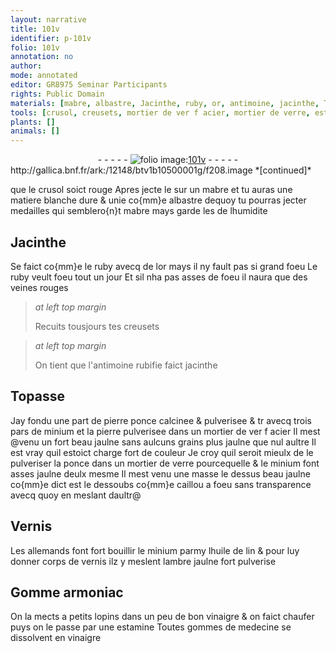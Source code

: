 ```yaml
---
layout: narrative
title: 101v
identifier: p-101v
folio: 101v
annotation: no
author:
mode: annotated
editor: GR8975 Seminar Participants
rights: Public Domain
materials: [mabre, albastre, Jacinthe, ruby, or, antimoine, jacinthe, Topasse, pierre ponce, minium, pierre, acier, ponce, verre, caillou a foeu, huile de lin, ambre jaulne, Gomme armoniac, vinaigre, gommes]
tools: [crusol, creusets, mortier de ver f acier, mortier de verre, estamine]
plants: []
animals: []
---
```


<div class="folio" align="center">- - - - - <a href="http://gallica.bnf.fr/ark:/12148/btv1b10500001g/f208.image" target="_blank"><img src="https://cu-mkp.github.io/2017-workshop-edition/assets/photo-icon.png" alt="folio image: " style="display:inline-block; margin-bottom:-3px;"/>101v</a> - - - - - </div> http://gallica.bnf.fr/ark:/12148/btv1b10500001g/f208.image  
*[continued]*
  
que le <span class="tl">crusol</span> soict rouge Apres jecte le sur un <span class="m">mabre</span> et tu auras une matiere blanche dure & unie co{mm}e <span class="m">albastre</span> dequoy tu pourras jecter medailles qui semblero{n}t <span class="m">mabre</span> mays garde les de lhumidite
    

## <span class="m">Jacinthe</span>

 
Se faict co{mm}e le <span class="m">ruby</span> avecq de l<span class="m">or</span> mays il ny fault pas si grand foeu Le <span class="m">ruby</span> veult foeu tout un jour Et sil nha pas asses de foeu il naura que des veines rouges
 
> *at left top margin*
> 
>   Recuits tousjours tes <span class="tl">creusets</span> 
 
> *at left top margin*
> 
>   On tient que l'<span class="m">antimoine</span> rubifie faict <span class="m">jacinthe</span> 
    

## <span class="m">Topasse</span>

 
Jay fondu une part de <span class="m">pierre ponce</span> calcinee & pulverisee & tr avecq trois pars de <span class="m">minium</span> et la <span class="m">pierre</span> pulverisee dans un <span class="tl">mortier de ver f <span class="m">acier</span></span> Il mest @venu un fort beau jaulne sans aulcuns grains plus jaulne que nul aultre Il est vray quil estoict charge fort de couleur Je croy quil seroit mieulx de le pulveriser la <span class="m">ponce</span> dans un <span class="tl">mortier de <span class="m">verre</span></span> pourcequelle & le <span class="m">minium</span> font asses jaulne deulx mesme Il mest venu une masse le dessus beau jaulne co{mm}e dict est le dessoubs co{mm}e <span class="m">caillou a foeu</span> sans transparence avecq quoy en meslant daultr@
    

## Vernis

 
Les <span class="pl">allemands</span> font fort bouillir le <span class="m">minium</span> parmy l<span class="m">huile de lin</span> & pour luy donner corps de vernis ilz y meslent l<span class="m">ambre jaulne</span> fort pulverise
    

## <span class="m">Gomme armoniac</span>

 
On la mects a petits lopins dans un peu de bon <span class="m">vinaigre</span> & on faict chaufer puys on le passe par une <span class="tl">estamine</span> Toutes <span class="m">gommes</span> de medecine se dissolvent en <span class="m">vinaigre</span>
 